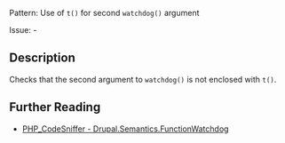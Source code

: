 Pattern: Use of `t()` for second `watchdog()` argument

Issue: -

## Description

Checks that the second argument to `watchdog()` is not enclosed with `t()`.

## Further Reading

* [PHP_CodeSniffer - Drupal.Semantics.FunctionWatchdog](https://git.drupalcode.org/project/coder/-/tree/8.3.x/coder_sniffer/Drupal/Sniffs/Semantics/FunctionWatchdogSniff.php)